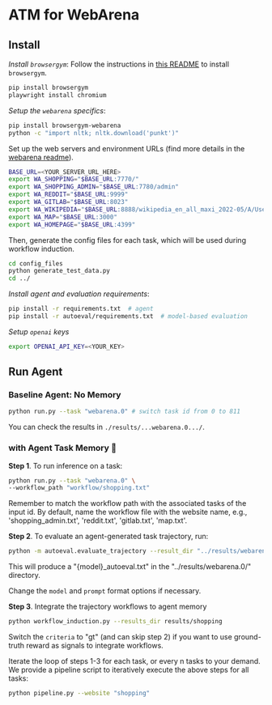 # ATM for WebArena

## Install

*Install `browsergym`*: Follow the instructions in [this README](https://github.com/ServiceNow/BrowserGym) to install `browsergym`.

```bash
pip install browsergym
playwright install chromium
```

*Setup the `webarena` specifics*:

```bash
pip install browsergym-webarena
python -c "import nltk; nltk.download('punkt')"
```

Set up the web servers and environment URLs (find more details in the [webarena readme](https://github.com/web-arena-x/webarena/blob/main/environment_docker/README.md)).

```bash
BASE_URL=<YOUR_SERVER_URL_HERE>
export WA_SHOPPING="$BASE_URL:7770/"
export WA_SHOPPING_ADMIN="$BASE_URL:7780/admin"
export WA_REDDIT="$BASE_URL:9999"
export WA_GITLAB="$BASE_URL:8023"
export WA_WIKIPEDIA="$BASE_URL:8888/wikipedia_en_all_maxi_2022-05/A/User:The_other_Kiwix_guy/Landing"
export WA_MAP="$BASE_URL:3000"
export WA_HOMEPAGE="$BASE_URL:4399"
```

Then, generate the config files for each task, which will be used during workflow induction.

```bash
cd config_files
python generate_test_data.py
cd ../
```

*Install agent and evaluation requirements*:

```bash
pip install -r requirements.txt  # agent
pip install -r autoeval/requirements.txt  # model-based evaluation
```

*Setup `openai` keys*

```bash
export OPENAI_API_KEY=<YOUR_KEY>
```


## Run Agent

### Baseline Agent: No Memory

```bash
python run.py --task "webarena.0" # switch task id from 0 to 811
```

You can check the results in `./results/...webarena.0.../`.

### with Agent Task Memory :atm:

**Step 1**. To run inference on a task:

```bash
python run.py --task "webarena.0" \
--workflow_path "workflow/shopping.txt"
```

Remember to match the workflow path with the associated tasks of the input id. By default, name the workflow file with the website name, e.g., 'shopping_admin.txt', 'reddit.txt', 'gitlab.txt', 'map.txt'.

**Step 2**. To evaluate an agent-generated task trajectory, run:

```bash
python -m autoeval.evaluate_trajectory --result_dir "../results/webarena.0"
```

This will produce a "{model}_autoeval.txt" in the "../results/webarena.0/" directory.

Change the `model` and `prompt` format options if necessary.

**Step 3**. Integrate the trajectory workflows to agent memory

```bash
python workflow_induction.py --results_dir results/shopping
```

Switch the `criteria` to "gt" (and can skip step 2) if you want to use ground-truth reward as signals to integrate workflows.

Iterate the loop of steps 1-3 for each task, or every n tasks to your demand.
We provide a pipeline script to iteratively execute the above steps for all tasks:

```bash
python pipeline.py --website "shopping"
```
